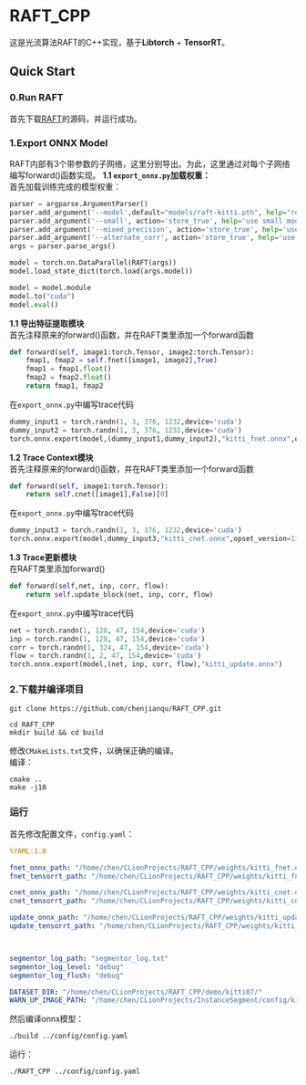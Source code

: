 # RAFT_CPP
这是光流算法RAFT的C++实现，基于**Libtorch** + **TensorRT**。


## Quick Start
### 0.Run RAFT  
首先下载[RAFT](https://github.com:chenjianqu/RAFT)的源码，并运行成功。

### 1.Export ONNX Model
RAFT内部有3个带参数的子网络，这里分别导出。为此，这里通过对每个子网络编写forward()函数实现。
**1.1 `export_onnx.py`加载权重：**   
首先加载训练完成的模型权重：
```python
parser = argparse.ArgumentParser()
parser.add_argument('--model',default="models/raft-kitti.pth", help="restore checkpoint")
parser.add_argument('--small', action='store_true', help='use small model')
parser.add_argument('--mixed_precision', action='store_true', help='use mixed precision')
parser.add_argument('--alternate_corr', action='store_true', help='use efficent correlation implementation')
args = parser.parse_args()

model = torch.nn.DataParallel(RAFT(args))
model.load_state_dict(torch.load(args.model))

model = model.module
model.to("cuda")
model.eval()
```

**1.1 导出特征提取模块**  
首先注释原来的forward()函数，并在RAFT类里添加一个forward函数
```python
def forward(self, image1:torch.Tensor, image2:torch.Tensor):
    fmap1, fmap2 = self.fnet([image1, image2],True)
    fmap1 = fmap1.float()
    fmap2 = fmap2.float()
    return fmap1, fmap2
```
在`export_onnx.py`中编写trace代码
```python
dummy_input1 = torch.randn(1, 3, 376, 1232,device='cuda')
dummy_input2 = torch.randn(1, 3, 376, 1232,device='cuda')
torch.onnx.export(model,(dummy_input1,dummy_input2),"kitti_fnet.onnx",opset_version=13)
```
**1.2 Trace Context模块**   
首先注释原来的forward()函数，并在RAFT类里添加一个forward函数
```python
def forward(self, image1:torch.Tensor):
    return self.cnet([image1],False)[0]
```
在`export_onnx.py`中编写trace代码
```python
dummy_input3 = torch.randn(1, 3, 376, 1232,device='cuda')
torch.onnx.export(model,dummy_input3,"kitti_cnet.onnx",opset_version=13)
```
**1.3 Trace更新模块**   
在RAFT类里添加forward()
```python
def forward(self,net, inp, corr, flow):
    return self.update_block(net, inp, corr, flow)
```
在`export_onnx.py`中编写trace代码
```python
net = torch.randn(1, 128, 47, 154,device='cuda')
inp = torch.randn(1, 128, 47, 154,device='cuda')
corr = torch.randn(1, 324, 47, 154,device='cuda')
flow = torch.randn(1, 2, 47, 154,device='cuda')
torch.onnx.export(model,(net, inp, corr, flow),"kitti_update.onnx")
```



### 2.下载并编译项目
```shell
git clone https://github.com/chenjianqu/RAFT_CPP.git

cd RAFT_CPP
mkdir build && cd build
```
修改`CMakeLists.txt`文件，以确保正确的编译。  
编译：
```shell
cmake ..
make -j10
```

### 运行
首先修改配置文件，`config.yaml`：
```yaml
%YAML:1.0

fnet_onnx_path: "/home/chen/CLionProjects/RAFT_CPP/weights/kitti_fnet.onnx"
fnet_tensorrt_path: "/home/chen/CLionProjects/RAFT_CPP/weights/kitti_fnet.bin"

cnet_onnx_path: "/home/chen/CLionProjects/RAFT_CPP/weights/kitti_cnet.onnx"
cnet_tensorrt_path: "/home/chen/CLionProjects/RAFT_CPP/weights/kitti_cnet.bin"

update_onnx_path: "/home/chen/CLionProjects/RAFT_CPP/weights/kitti_update.onnx"
update_tensorrt_path: "/home/chen/CLionProjects/RAFT_CPP/weights/kitti_update.bin"



segmentor_log_path: "segmentor_log.txt"
segmentor_log_level: "debug"
segmentor_log_flush: "debug"

DATASET_DIR: "/home/chen/CLionProjects/RAFT_CPP/demo/kitti07/"
WARN_UP_IMAGE_PATH: "/home/chen/CLionProjects/InstanceSegment/config/kitti.png"
```
然后编译onnx模型：
```shell
./build ../config/config.yaml
```

   
运行：
```shell
./RAFT_CPP ../config/config.yaml
```